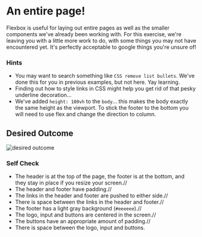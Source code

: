 # An entire page!

Flexbox is useful for laying out entire pages as well as the smaller components we've already been working with. For this exercise, we're leaving you with a little more work to do, with some things you may not have encountered yet. It's perfectly acceptable to google things you're unsure of!

### Hints
- You may want to search something like `CSS remove list bullets`.  We've done this for you in previous examples, but not here. Yay learning.
- Finding out how to style links in CSS might help you get rid of that pesky underline decoration...
- We've added `height: 100vh` to the `body`... this makes the body exactly the same height as the viewport. To stick the footer to the bottom you will need to use flex and change the direction to column.

## Desired Outcome
![desired outcome](./desired-outcome.png)

### Self Check

- The header is at the top of the page, the footer is at the bottom, and they stay in place if you resize your screen.//
- The header and footer have padding.//
- The links in the header and footer are pushed to either side.//
- There is space between the links in the header and footer.//
- The footer has a light gray background (`#eeeeee`).//
- The logo, input and buttons are centered in the screen.//
- The buttons have an appropriate amount of padding.//
- There is space between the logo, input and buttons.

